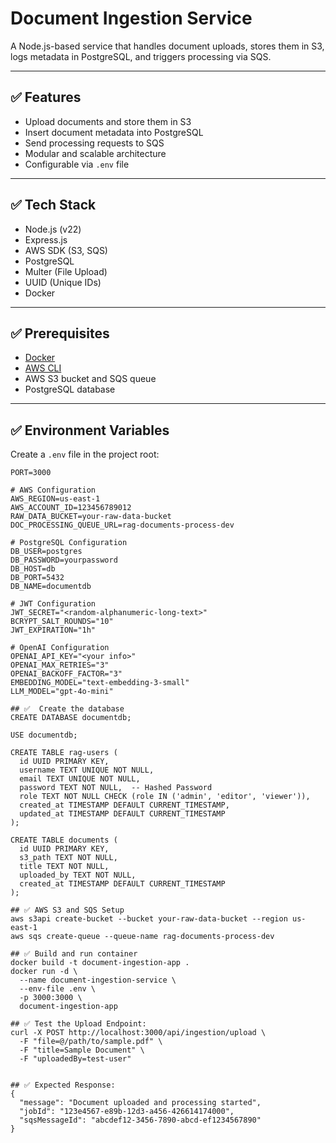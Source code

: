 # Document Ingestion Service

A Node.js-based service that handles document uploads, stores them in S3, logs metadata in PostgreSQL, and triggers processing via SQS.

---

## ✅ Features

- Upload documents and store them in S3
- Insert document metadata into PostgreSQL
- Send processing requests to SQS
- Modular and scalable architecture
- Configurable via `.env` file

---

## ✅ Tech Stack

- Node.js (v22)
- Express.js
- AWS SDK (S3, SQS)
- PostgreSQL
- Multer (File Upload)
- UUID (Unique IDs)
- Docker

---

## ✅ Prerequisites

- [Docker](https://docs.docker.com/get-docker/)
- [AWS CLI](https://docs.aws.amazon.com/cli/latest/userguide/getting-started-install.html)
- AWS S3 bucket and SQS queue
- PostgreSQL database

---

## ✅ Environment Variables

Create a `.env` file in the project root:

```env
PORT=3000

# AWS Configuration
AWS_REGION=us-east-1
AWS_ACCOUNT_ID=123456789012
RAW_DATA_BUCKET=your-raw-data-bucket
DOC_PROCESSING_QUEUE_URL=rag-documents-process-dev

# PostgreSQL Configuration
DB_USER=postgres
DB_PASSWORD=yourpassword
DB_HOST=db
DB_PORT=5432
DB_NAME=documentdb

# JWT Configuration
JWT_SECRET="<random-alphanumeric-long-text>"
BCRYPT_SALT_ROUNDS="10"
JWT_EXPIRATION="1h"

# OpenAI Configuration
OPENAI_API_KEY="<your info>"
OPENAI_MAX_RETRIES="3"
OPENAI_BACKOFF_FACTOR="3"
EMBEDDING_MODEL="text-embedding-3-small"
LLM_MODEL="gpt-4o-mini"

## ✅  Create the database
CREATE DATABASE documentdb;

USE documentdb;

CREATE TABLE rag-users (
  id UUID PRIMARY KEY,
  username TEXT UNIQUE NOT NULL,
  email TEXT UNIQUE NOT NULL,
  password TEXT NOT NULL,  -- Hashed Password
  role TEXT NOT NULL CHECK (role IN ('admin', 'editor', 'viewer')),
  created_at TIMESTAMP DEFAULT CURRENT_TIMESTAMP,
  updated_at TIMESTAMP DEFAULT CURRENT_TIMESTAMP
);

CREATE TABLE documents (
  id UUID PRIMARY KEY,
  s3_path TEXT NOT NULL,
  title TEXT NOT NULL,
  uploaded_by TEXT NOT NULL,
  created_at TIMESTAMP DEFAULT CURRENT_TIMESTAMP
);

## ✅ AWS S3 and SQS Setup
aws s3api create-bucket --bucket your-raw-data-bucket --region us-east-1
aws sqs create-queue --queue-name rag-documents-process-dev

## ✅ Build and run container
docker build -t document-ingestion-app .
docker run -d \
  --name document-ingestion-service \
  --env-file .env \
  -p 3000:3000 \
  document-ingestion-app

## ✅ Test the Upload Endpoint:
curl -X POST http://localhost:3000/api/ingestion/upload \
  -F "file=@/path/to/sample.pdf" \
  -F "title=Sample Document" \
  -F "uploadedBy=test-user"


## ✅ Expected Response:
{
  "message": "Document uploaded and processing started",
  "jobId": "123e4567-e89b-12d3-a456-426614174000",
  "sqsMessageId": "abcdef12-3456-7890-abcd-ef1234567890"
}
